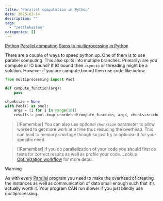 ```yaml
---
title: "Parallel computation in Python"
date: 2025-02-14
description: ""
tags: 
  - "zettlekasten"
categories: []
---
```


[Python](Python)
[Parallel computing](Parallel%20computing)
[Steps to multiprocessing in Python](Steps%20to%20multiprocessing%20in%20Python.md)

There are a couple of ways to speed python up. One of them is to use parallel computing. This also splits into multiple branches. Primarily: are you compute or IO bound? If IO bound then `asyncio` or threading might be a solution. However if you are compute bound then use code like below.

```python
from multiprocessing import Pool

def compute_function(arg):
	pass

chunksize = None
with Pool() as pool:
	args = (i for i in range(10))
	results = pool.imap_unordered(compute_function, args, chunksize=chunksize)
```

> [!Remember]
> You can also use optional `chunksize` parameter to allow worked to get more work at a time thus reducing the overhead. This can lead to memory shortage though so just try to optimise it for your specific need.

> [!Remember]
> If you do parallelization of your code you should first do tests for correct results as well as profile your code. Lookup [Optimization workflow](Optimization%20workflow.md) for more detail.

> [!Warning]
> As with every [Parallel](Parallel) program you need to make the overhead of creating the instances as well as communication of data small enough such that it's actually worth it. Your program CAN run slower if you just blindly use multiprocessing.
